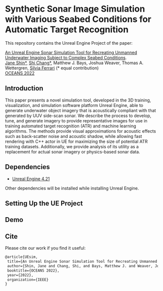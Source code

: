# Synthetic Sonar Image Simulation with Various Seabed Conditions for Automatic Target Recognition

This repository contains the Unreal Engine Project of the paper:

[An Unreal Engine Sonar Simulation Tool for Recreating Unmanned Underwater Imaging Subject to Complex Seabed Conditions](linktopaper). 
<br>
[Jane Shin*](https://mae.ufl.edu/people/faculty/primary/profiles/jane-jaejeong-shin/), 
[Shi Chang*](https://lisc.mae.cornell.edu/wordpress/?page_id=28),
Matthew J. Bays,
Joshua Weaver,
Thomas A. Wettergren,
[Silvia Ferrari](https://www.mae.cornell.edu/faculty-directory/silvia-ferrari)
(* equal contribution)
<br>
[OCEANS 2022](https://hamptonroads22.oceansconference.org/) 


## Introduction

This paper presents a novel simulation tool, developed in the 3D training, visualization, and simulation software platform Unreal Engine, able to generate underwater object imagery that is acoustically compliant with that generated by UUV side-scan sonar. We describe the process to develop, tune, and generate imagery to provide representative images for use in training automated target recognition (ATR) and machine learning algorithms. The methods provide visual approximations for acoustic effects such as back-scatter noise and acoustic shadow, while allowing fast rendering with C++ actor in UE for maximizing the size of potential ATR training datasets. Additionally, we provide analysis of its utility as a replacement for actual sonar imagery or physics-based sonar data.

## Dependencies
* [Unreal Engine 4.21](https://www.unrealengine.com/en-US/release-notes/unreal-engine-4-21-released)

Other dependencies will be installed while installing Unreal Engine.

## Setting Up the UE Project

## Demo

## Cite
Please cite our work if you find it useful:
```latex
@article{UEsim,
 title={An Unreal Engine Sonar Simulation Tool for Recreating Unmanned Underwater Imaging Subject to Complex Seabed Conditions},
 author={Shin, Jane and Chang, Shi, and Bays, Matthew J. and Weaver, Joshua and Wettergren, Thomas A. and Ferrari, Silvia},
 booktitle={OCEANS 2022},
 year={2022},
 organization={IEEE}
}
```
